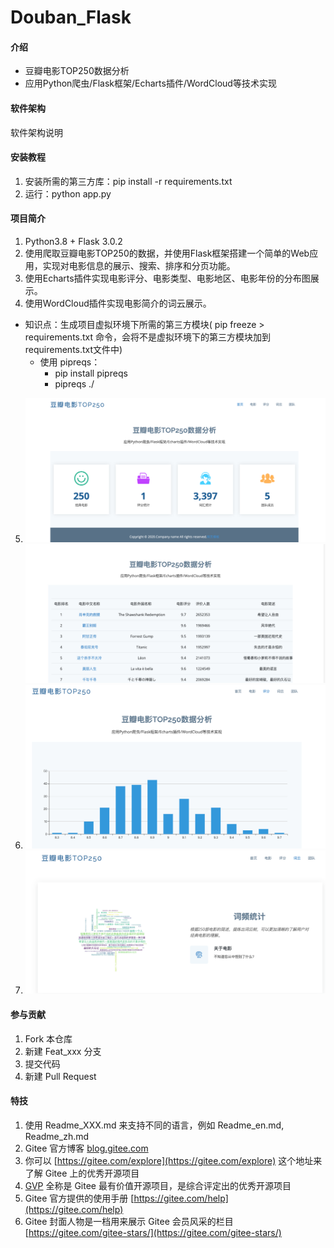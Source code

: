 # Douban_Flask

#### 介绍
* 豆瓣电影TOP250数据分析   
* 应用Python爬虫/Flask框架/Echarts插件/WordCloud等技术实现

#### 软件架构
软件架构说明


#### 安装教程

1.  安装所需的第三方库：pip install -r requirements.txt
2.  运行：python app.py


#### 项目简介

1.  Python3.8 + Flask 3.0.2
2.  使用爬取豆瓣电影TOP250的数据，并使用Flask框架搭建一个简单的Web应用，实现对电影信息的展示、搜索、排序和分页功能。
3.  使用Echarts插件实现电影评分、电影类型、电影地区、电影年份的分布图展示。
4.  使用WordCloud插件实现电影简介的词云展示。


* 知识点：生成项目虚拟环境下所需的第三方模块( pip freeze > requirements.txt 命令，会将不是虚拟环境下的第三方模块加到requirements.txt文件中) 
  * 使用 pipreqs：
    * pip install pipreqs
    * pipreqs  ./



5. ![img.png](img.png)
![img_1.png](img_1.png)
6. ![img_2.png](img_2.png)
7. ![img_3.png](img_3.png)
#### 参与贡献

1.  Fork 本仓库
2.  新建 Feat_xxx 分支
3.  提交代码
4.  新建 Pull Request


#### 特技

1.  使用 Readme\_XXX.md 来支持不同的语言，例如 Readme\_en.md, Readme\_zh.md
2.  Gitee 官方博客 [blog.gitee.com](https://blog.gitee.com)
3.  你可以 [https://gitee.com/explore](https://gitee.com/explore) 这个地址来了解 Gitee 上的优秀开源项目
4.  [GVP](https://gitee.com/gvp) 全称是 Gitee 最有价值开源项目，是综合评定出的优秀开源项目
5.  Gitee 官方提供的使用手册 [https://gitee.com/help](https://gitee.com/help)
6.  Gitee 封面人物是一档用来展示 Gitee 会员风采的栏目 [https://gitee.com/gitee-stars/](https://gitee.com/gitee-stars/)
